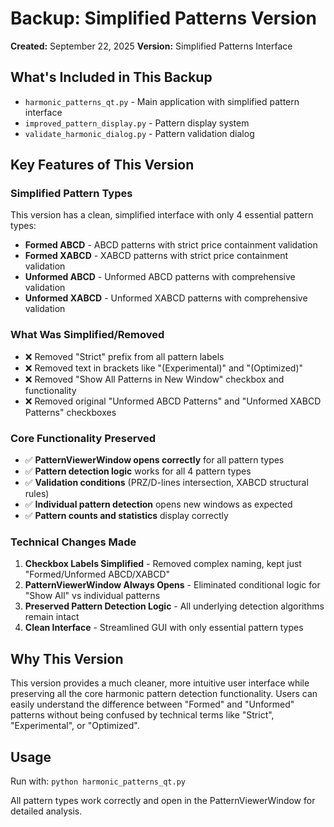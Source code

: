 # Backup: Simplified Patterns Version
**Created:** September 22, 2025
**Version:** Simplified Patterns Interface

## What's Included in This Backup
- `harmonic_patterns_qt.py` - Main application with simplified pattern interface
- `improved_pattern_display.py` - Pattern display system
- `validate_harmonic_dialog.py` - Pattern validation dialog

## Key Features of This Version

### Simplified Pattern Types
This version has a clean, simplified interface with only 4 essential pattern types:
- **Formed ABCD** - ABCD patterns with strict price containment validation
- **Formed XABCD** - XABCD patterns with strict price containment validation
- **Unformed ABCD** - Unformed ABCD patterns with comprehensive validation
- **Unformed XABCD** - Unformed XABCD patterns with comprehensive validation

### What Was Simplified/Removed
- ❌ Removed "Strict" prefix from all pattern labels
- ❌ Removed text in brackets like "(Experimental)" and "(Optimized)"
- ❌ Removed "Show All Patterns in New Window" checkbox and functionality
- ❌ Removed original "Unformed ABCD Patterns" and "Unformed XABCD Patterns" checkboxes

### Core Functionality Preserved
- ✅ **PatternViewerWindow opens correctly** for all pattern types
- ✅ **Pattern detection logic** works for all 4 pattern types
- ✅ **Validation conditions** (PRZ/D-lines intersection, XABCD structural rules)
- ✅ **Individual pattern detection** opens new windows as expected
- ✅ **Pattern counts and statistics** display correctly

### Technical Changes Made
1. **Checkbox Labels Simplified** - Removed complex naming, kept just "Formed/Unformed ABCD/XABCD"
2. **PatternViewerWindow Always Opens** - Eliminated conditional logic for "Show All" vs individual patterns
3. **Preserved Pattern Detection Logic** - All underlying detection algorithms remain intact
4. **Clean Interface** - Streamlined GUI with only essential pattern types

## Why This Version
This version provides a much cleaner, more intuitive user interface while preserving all the core harmonic pattern detection functionality. Users can easily understand the difference between "Formed" and "Unformed" patterns without being confused by technical terms like "Strict", "Experimental", or "Optimized".

## Usage
Run with: `python harmonic_patterns_qt.py`

All pattern types work correctly and open in the PatternViewerWindow for detailed analysis.